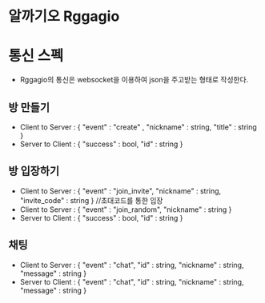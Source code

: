 # 알까기오 Rggagio
# 통신 스펙
 * Rggagio의 통신은 websocket을 이용하여 json을 주고받는 형태로 작성한다.
## 방 만들기
 * Client to Server : { "event" : "create" , "nickname" : string, "title" : string  }
 * Server to Client : { "success" : bool, "id" : string }
## 방 입장하기
 * Client to Server : { "event" : "join_invite", "nickname" : string, "invite_code" : string } //초대코드를 통한 입장
 * Client to Server : { "event" : "join_random", "nickname" : string }
 * Server to Client : { "success" : bool, "id" : string }
## 채팅
 * Client to Server : { "event" : "chat", "id" : string, "nickname" : string, "message" : string }
 * Server to Client : { "event" : "chat", "id" : string, "nickname" : string, "message" : string }